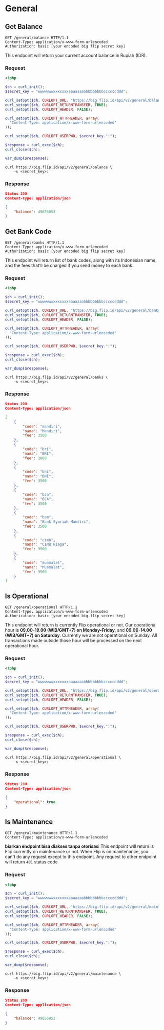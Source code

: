 # General

## Get Balance

```http
GET /general/balance HTTP/1.1
Content-Type: application/x-www-form-urlencoded
Authorization: basic [your encoded big flip secret key]
```

This endpoint will return your current account balance in Rupiah (IDR).

### Request

```php
<?php

$ch = curl_init();
$secret_key = "wwwwwwwxxxxxxxaaaaaaabbbbbbbbbcccccdddd";

curl_setopt($ch, CURLOPT_URL, "https://big.flip.id/api/v2/general/balance");
curl_setopt($ch, CURLOPT_RETURNTRANSFER, TRUE);
curl_setopt($ch, CURLOPT_HEADER, FALSE);

curl_setopt($ch, CURLOPT_HTTPHEADER, array(
  "Content-Type: application/x-www-form-urlencoded"
));

curl_setopt($ch, CURLOPT_USERPWD, $secret_key.":");

$response = curl_exec($ch);
curl_close($ch);

var_dump($response);
```

```shell
curl https://big.flip.id/api/v2/general/balance \
    -u <secret_key>: 
```

### Response

```json
Status 200
Content-Type: application/json

{
    "balance": 49656053
}
```

## Get Bank Code

```http
GET /general/banks HTTP/1.1
Content-Type: application/x-www-form-urlencoded
Authorization: basic [your encoded big flip secret key]
```

This endpoint will return list of bank codes, along with its Indonesian name, and the fees that'll be charged if you send money to each bank.

### Request

```php
<?php

$ch = curl_init();
$secret_key = "wwwwwwwxxxxxxxaaaaaaabbbbbbbbbcccccdddd";

curl_setopt($ch, CURLOPT_URL, "https://big.flip.id/api/v2/general/banks");
curl_setopt($ch, CURLOPT_RETURNTRANSFER, TRUE);
curl_setopt($ch, CURLOPT_HEADER, FALSE);

curl_setopt($ch, CURLOPT_HTTPHEADER, array(
  "Content-Type: application/x-www-form-urlencoded"
));

curl_setopt($ch, CURLOPT_USERPWD, $secret_key.":");

$response = curl_exec($ch);
curl_close($ch);

var_dump($response);
```

```shell
curl https://big.flip.id/api/v2/general/banks \
    -u <secret_key>: 
```

### Response

```json
Status 200
Content-Type: application/json

[
    {
        "code": "mandiri",
        "nama": "Mandiri",
        "fee": 3500
    },
    {
        "code": "bri",
        "nama": "BRI",
        "fee": 1000
    },
    {
        "code": "bni",
        "nama": "BNI",
        "fee": 3500
    },
    {
        "code": "bca",
        "nama": "BCA",
        "fee": 3500
    },
    {
        "code": "bsm",
        "nama": "Bank Syariah Mandiri",
        "fee": 3500
    },
    {
        "code": "cimb",
        "nama": "CIMB Niaga",
        "fee": 3500
    },
    {
        "code": "muamalat",
        "nama": "Muamalat",
        "fee": 3500
    }
]
```

## Is Operational

```http
GET /general/operational HTTP/1.1
Content-Type: application/x-www-form-urlencoded
Authorization: basic [your encoded big flip secret key]
```

This endpoint will return is currently Flip operational or not. Our operational hour is **09.00-19.00 (WIB/GMT+7) on Monday-Friday**, and **09.00-14.00 (WIB/GMT+7) on Saturday**. Currently we are not operational on Sunday. All transactions made outside those hour will be processed on the next operational hour.

### Request

```php
<?php

$ch = curl_init();
$secret_key = "wwwwwwwxxxxxxxaaaaaaabbbbbbbbbcccccdddd";

curl_setopt($ch, CURLOPT_URL, "https://big.flip.id/api/v2/general/operational");
curl_setopt($ch, CURLOPT_RETURNTRANSFER, TRUE);
curl_setopt($ch, CURLOPT_HEADER, FALSE);

curl_setopt($ch, CURLOPT_HTTPHEADER, array(
  "Content-Type: application/x-www-form-urlencoded"
));

curl_setopt($ch, CURLOPT_USERPWD, $secret_key.":");

$response = curl_exec($ch);
curl_close($ch);

var_dump($response);
```

```shell
curl https://big.flip.id/api/v2/general/operational \
    -u <secret_key>: 
```

### Response

```json
Status 200
Content-Type: application/json

{
    "operational": true
}
```

## Is Maintenance

```http
GET /general/maintenance HTTP/1.1
Content-Type: application/x-www-form-urlencoded
```

**biarkan endpoint bisa diakses tanpa otorisasi**
This endpoint will return is Flip currently on maintenance or not. When Flip is on maintenance, you can't do any request except to this endpoint. Any request to other endpoint will return `401` status code

### Request

```php
<?php

$ch = curl_init();
$secret_key = "wwwwwwwxxxxxxxaaaaaaabbbbbbbbbcccccdddd";

curl_setopt($ch, CURLOPT_URL, "https://big.flip.id/api/v2/general/maintenance");
curl_setopt($ch, CURLOPT_RETURNTRANSFER, TRUE);
curl_setopt($ch, CURLOPT_HEADER, FALSE);

curl_setopt($ch, CURLOPT_HTTPHEADER, array(
  "Content-Type: application/x-www-form-urlencoded"
));

curl_setopt($ch, CURLOPT_USERPWD, $secret_key.":");

$response = curl_exec($ch);
curl_close($ch);

var_dump($response);
```

```shell
curl https://big.flip.id/api/v2/general/maintenance \
    -u <secret_key>: 
```

### Response

```json
Status 200
Content-Type: application/json

{
    "balance": 49656053
}
```